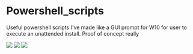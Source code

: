 # Powershell_scripts
Useful powershell scripts I've made like a GUI prompt for W10 for user to execute an unattended install. Proof of concept really

![](http://i.imgur.com/4FXqAnj.png)
![](http://i.imgur.com/4oJ0xa2.png)
![](http://i.imgur.com/pJMntXa.png)
